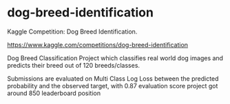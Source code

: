 # dog-breed-identification

Kaggle Competition: Dog Breed Identification.

https://www.kaggle.com/competitions/dog-breed-identification

Dog Breed Classification Project which classifies real world dog images and predicts their breed out of 120 breeds/classes.

Submissions are evaluated on Multi Class Log Loss between the predicted probability and the observed target, with 0.87 evaluation score project got around 850 leaderboard position
